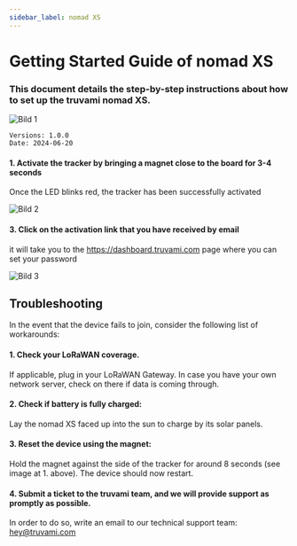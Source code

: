 ```yaml
---
sidebar_label: nomad XS
---
```


# Getting Started Guide of nomad XS

### This document details the step-by-step instructions about how to set up the truvami nomad XS.

![Bild 1](/img/getting-started-imgs/nomad_XS_front.png)

```
Versions: 1.0.0
Date: 2024-06-20
```

#### 1. Activate the tracker by bringing a magnet close to the board for 3-4 seconds

Once the LED blinks red, the tracker has been successfully activated

![Bild 2](/img/getting-started-imgs/nomad_XS_magnet.png)


#### 3. Click on the activation link that you have received by email

it will take you to the https://dashboard.truvami.com page where you can set your
password


![Bild 3](/img/getting-started-imgs/NowYourTrackingJourneyBegins.png)


## Troubleshooting

In the event that the device fails to join, consider the following list of workarounds:

#### 1. Check your LoRaWAN coverage.
If applicable, plug in your LoRaWAN Gateway. In case you have your own network server, check on there if data is coming through.

#### 2. Check if battery is fully charged: 
Lay the nomad XS faced up into the sun to charge by its solar panels.

#### 3. Reset the device using the magnet: 
Hold the magnet against the side of the tracker for around 8 seconds (see image at 1. above). The device should now restart.

#### 4. Submit a ticket to the truvami team, and we will provide support as promptly as possible. 
In order to do so, write an email to our technical support team: hey@truvami.com